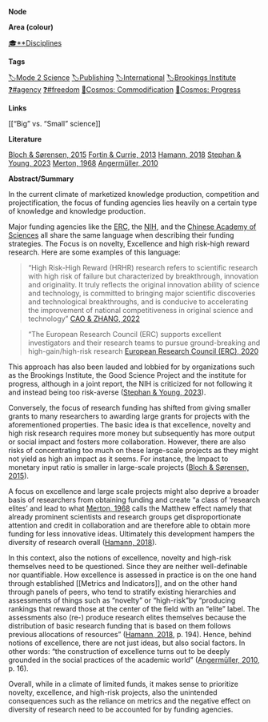**Node**

**Area (colour)**

[🎓**Disciplines](https://lean-sphynx-49b.notion.site/Disciplines-72ba770b397c4f34aed13a10d8d0cc3e?pvs=21)

**Tags**

[🏷️Mode 2 Science](https://lean-sphynx-49b.notion.site/Mode-2-Science-f4287daae3de4bb983342cd01f6f6bcb?pvs=21) [🏷️Publishing](https://lean-sphynx-49b.notion.site/Publishing-8d3c55fe5c894b3b9c1ebb666ebe341d?pvs=21) [🏷️International](https://lean-sphynx-49b.notion.site/International-5d6991c58f1b45af9fa317d414867f61?pvs=21) [🏷️Brookings Institute](https://lean-sphynx-49b.notion.site/Brookings-Institute-3e5e899cef23422884ca291b7b27204a?pvs=21) [❓#agency](https://lean-sphynx-49b.notion.site/Kind-11587210186680929d30e9ac15b3534c?pvs=21) [❓#freedom](https://lean-sphynx-49b.notion.site/Freedom-11587210186680bc90dfc92c64aa96cf?pvs=21) [🌌Cosmos: Commodification](https://lean-sphynx-49b.notion.site/Cosmos-Commodification-ce1df3cd683e4bc39a4f7348f4df6701?pvs=21) [🌌Cosmos: Progress](https://lean-sphynx-49b.notion.site/Cosmos-Progress-9b264eb6e46c4d039df020e1d9342b9c?pvs=21)

**Links**

[[“Big” vs. “Small” science]]

**Literature**

[Bloch & Sørensen, 2015](https://lean-sphynx-49b.notion.site/Bloch-S-rensen-2015-bac699e33c5b4e10bf9b5eb67e57c40c?pvs=21) [Fortin & Currie, 2013](https://lean-sphynx-49b.notion.site/Fortin-Currie-2013-285e62198f3042a8aa1929d856925d1d?pvs=21) [Hamann, 2018](https://lean-sphynx-49b.notion.site/Hamann-2018-b126715256384b61a5bf15713f9b5d12?pvs=21) [Stephan & Young, 2023](https://lean-sphynx-49b.notion.site/Stephan-Young-2023-977836b7d9eb4016ba796df319f3fb34?pvs=21) [Merton, 1968](https://lean-sphynx-49b.notion.site/Merton-1968-dba8a614f76d453bae43d96d98b5b941?pvs=21) [Angermüller, 2010](https://lean-sphynx-49b.notion.site/Angerm-ller-2010-9667e3c4bc1e4ff2b52e762a4ee88a5f?pvs=21)

**Abstract/Summary**

In the current climate of marketized knowledge production, competition and projectification, the focus of funding agencies lies heavily on a certain type of knowledge and knowledge production.

Major funding agencies like the [ERC](https://erc.europa.eu/sites/default/files/document/file/2021-qualitative-evaluation-projects.pdf), the [NIH](https://www.nih.gov/news-events/news-releases/nih-supports-106-grants-featuring-high-risk-high-reward-research), and the [Chinese Academy of Sciences](https://bulletinofcas.researchcommons.org/journal/vol37/iss5/11/) all share the same language when describing their funding strategies. The Focus is on novelty, Excellence and high risk-high reward research. Here are some examples of this language:

> “High Risk-High Reward (HRHR) research refers to scientific research with high risk of failure but characterized by breakthrough, innovation and originality. It truly reflects the original innovation ability of science and technology, is committed to bringing major scientific discoveries and technological breakthroughs, and is conducive to accelerating the improvement of national competitiveness in original science and technology” [CAO & ZHANG, 2022](https://lean-sphynx-49b.notion.site/CAO-ZHANG-2022-a70438e56171466a9fb8ffb45a467751?pvs=21)

> “The European Research Council (ERC) supports excellent investigators and their research teams to pursue ground-breaking and high-gain/high-risk research [European Research Council (ERC), 2020](https://lean-sphynx-49b.notion.site/European-Research-Council-ERC-2020-888e1c05f8c7487383fe2f49e43d7ad9?pvs=21)

This approach has also been lauded and lobbied for by organizations such as the Brookings Institute, the Good Science Project and the institute for progress, although in a joint report, the NIH is criticized for not following it and instead being too risk-averse ([Stephan & Young, 2023](https://lean-sphynx-49b.notion.site/Stephan-Young-2023-977836b7d9eb4016ba796df319f3fb34?pvs=21)).

Conversely, the focus of research funding has shifted from giving smaller grants to many researchers to awarding large grants for projects with the aforementioned properties. The basic idea is that excellence, novelty and high risk research requires more money but subsequently has more output or social impact and fosters more collaboration. However, there are also risks of concentrating too much on these large-scale projects as they might not yield as high an impact as it seems. For instance, the Impact to monetary input ratio is smaller in large-scale projects ([Bloch & Sørensen, 2015](https://lean-sphynx-49b.notion.site/Bloch-S-rensen-2015-bac699e33c5b4e10bf9b5eb67e57c40c?pvs=21)).

A focus on excellence and large scale projects might also deprive a broader basis of researchers from obtaining funding and create “a class of ‘research elites’ and lead to what [Merton, 1968](https://lean-sphynx-49b.notion.site/Merton-1968-dba8a614f76d453bae43d96d98b5b941?pvs=21) calls the Matthew effect namely that already prominent scientists and research groups get disproportionate attention and credit in collaboration and are therefore able to obtain more funding for less innovative ideas. Ultimately this development hampers the diversity of research overall ([Hamann, 2018](https://lean-sphynx-49b.notion.site/Hamann-2018-b126715256384b61a5bf15713f9b5d12?pvs=21)).

In this context, also the notions of excellence, novelty and high-risk themselves need to be questioned. Since they are neither well-definable nor quantifiable. How excellence is assessed in practice is on the one hand through established [[Metrics and Indicators]], and on the other hand through panels of peers, who tend to stratify existing hierarchies and assessments of things such as “novelty” or “high-risk”by “producing rankings that reward those at the center of the field with an “elite” label. The assessments also (re-) produce research elites themselves because the distribution of basic research funding that is based on them follows previous allocations of resources” ([Hamann, 2018](https://lean-sphynx-49b.notion.site/Hamann-2018-b126715256384b61a5bf15713f9b5d12?pvs=21), p. 194). Hence, behind notions of excellence, there are not just ideas, but also social factors. In other words: “the construction of excellence turns out to be deeply grounded in the social practices of the academic world” ([Angermüller, 2010](https://lean-sphynx-49b.notion.site/Angerm-ller-2010-9667e3c4bc1e4ff2b52e762a4ee88a5f?pvs=21), p. 16).

Overall, while in a climate of limited funds, it makes sense to prioritize novelty, excellence, and high-risk projects, also the unintended consequences such as the reliance on metrics and the negative effect on diversity of research need to be accounted for by funding agencies.